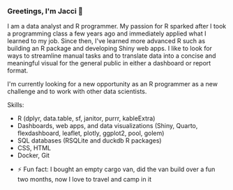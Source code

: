### Greetings, I'm Jacci 👋

<!--
**jacciz/jacciz** is a ✨ _special_ ✨ repository because its `README.md` (this file) appears on your GitHub profile.

- 🔭 I’m currently working on ...
- 🌱 I’m currently learning ...
- 👯 I’m looking to collaborate on ...
- 🤔 I’m looking for help with ...
- 💬 Ask me about ...
- 📫 How to reach me: ...
- 😄 Pronouns: ...
- ⚡ Fun fact: ...
-->

I am a data analyst and R programmer. My passion for R sparked after I took a programming class a few years ago and immediately applied what I learned to my job. Since then, I've learned more advanced R such as building an R package and developing Shiny web apps. I like to look for ways to streamline manual tasks and to translate data into a concise and meaningful visual for the general public in either a dashboard or report format.

I'm currently looking for a new opportunity as an R programmer as a new challenge and to work with other data scientists.

Skills:
+ R (dplyr, data.table, sf, janitor, purrr, kableExtra)
+ Dashboards, web apps, and data visualizations (Shiny, Quarto, flexdashboard, leaflet, plotly, ggplot2, pool, golem)
+ SQL databases (RSQLite and duckdb R packages)
+ CSS, HTML
+ Docker, Git

- ⚡ Fun fact: I bought an empty cargo van, did the van build over a fun two months, now I love to travel and camp in it
